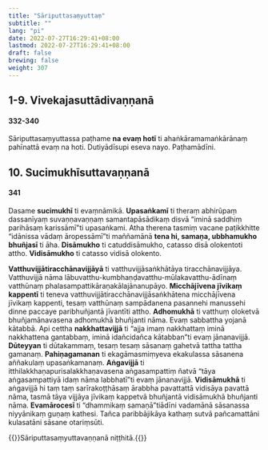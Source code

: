 ```yaml
---
title: "Sāriputtasaṃyuttaṃ"
subtitle: ""
lang: "pi"
date: 2022-07-27T16:29:41+08:00
lastmod: 2022-07-27T16:29:41+08:00
draft: false
brewing: false
weight: 307
---
```


## 1-9. Vivekajasuttādivaṇṇanā

#### 332-340

Sāriputtasaṃyuttassa paṭhame **na evaṃ hotī** ti ahaṅkāramamaṅkārānaṃ pahīnattā evaṃ na hoti. Dutiyādīsupi eseva nayo. Paṭhamādīni.

## 10. Sucimukhīsuttavaṇṇanā

#### 341

Dasame **sucimukhī** ti evaṃnāmikā. **Upasaṅkamī** ti theraṃ abhirūpaṃ dassanīyaṃ suvaṇṇavaṇṇaṃ samantapāsādikaṃ disvā “iminā saddhiṃ parihāsaṃ karissāmī”ti upasaṅkami. Atha therena tasmiṃ vacane paṭikkhitte “idānissa vādaṃ āropessāmī”ti maññamānā **tena hi, samaṇa, ubbhamukho bhuñjasī** ti āha. **Disāmukho** ti catuddisāmukho, catasso disā olokentoti attho. **Vidisāmukho** ti catasso vidisā olokento.

**Vatthuvijjātiracchānavijjāyā** ti vatthuvijjāsaṅkhātāya tiracchānavijjāya. Vatthuvijjā nāma lābuvatthu-kumbhaṇḍavatthu-mūlakavatthu-ādīnaṃ vatthūnaṃ phalasampattikāraṇakālajānanupāyo. **Micchājīvena jīvikaṃ kappentī** ti teneva vatthuvijjātiracchānavijjāsaṅkhātena micchājīvena jīvikaṃ kappenti, tesaṃ vatthūnaṃ sampādanena pasannehi manussehi dinne paccaye paribhuñjantā jīvantīti attho. **Adhomukhā** ti vatthuṃ oloketvā bhuñjamānavasena adhomukhā bhuñjanti nāma. Evaṃ sabbattha yojanā kātabbā. Api cettha **nakkhattavijjā** ti “ajja imaṃ nakkhattaṃ iminā nakkhattena gantabbaṃ, iminā idañcidañca kātabban”ti evaṃ jānanavijjā. **Dūteyyan** ti dūtakammaṃ, tesaṃ tesaṃ sāsanaṃ gahetvā tattha tattha gamanaṃ. **Pahiṇagamanan** ti ekagāmasmiṃyeva ekakulassa sāsanena aññakulaṃ upasaṅkamanaṃ. **Aṅgavijjā** ti itthilakkhaṇapurisalakkhaṇavasena aṅgasampattiṃ ñatvā “tāya aṅgasampattiyā idaṃ nāma labbhatī”ti evaṃ jānanavijjā. **Vidisāmukhā** ti aṅgavijjā hi taṃ taṃ sarīrakoṭṭhāsaṃ ārabbha pavattattā vidisāya pavattā nāma, tasmā tāya vijjāya jīvikaṃ kappetvā bhuñjantā vidisāmukhā bhuñjanti nāma. **Evamārocesī** ti “dhammikaṃ samaṇā”tiādīni vadamānā sāsanassa niyyānikaṃ guṇaṃ kathesi. Tañca paribbājikāya kathaṃ sutvā pañcamattāni kulasatāni sāsane otariṃsūti.

{{<eof>}}Sāriputtasaṃyuttavaṇṇanā niṭṭhitā.{{</eof>}}